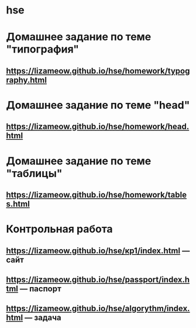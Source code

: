 # hse
# Домашнее задание по теме "типография"
## https://lizameow.github.io/hse/homework/typography.html
# Домашнее задание по теме "head"
## https://lizameow.github.io/hse/homework/head.html
# Домашнее задание по теме "таблицы"
## https://lizameow.github.io/hse/homework/tables.html

# Контрольная работа
## https://lizameow.github.io/hse/кр1/index.html — сайт 

## https://lizameow.github.io/hse/passport/index.html — паспорт

## https://lizameow.github.io/hse/algorythm/index.html — задача
